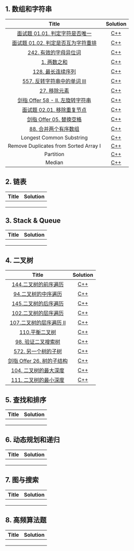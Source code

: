 ## 1. 数组和字符串

|                            Title                             |               Solution                |
| :----------------------------------------------------------: | :-----------------------------------: |
| [面试题 01.01. 判定字符是否唯一](https://leetcode-cn.com/problems/is-unique-lcci/) |        [C++](cpp/isUnique.cpp)        |
| [面试题 01.02. 判定是否互为字符重排](https://leetcode-cn.com/problems/check-permutation-lcci/) |    [C++](cpp/CheckPermutation.cpp)    |
| [242. 有效的字母异位词](https://leetcode-cn.com/problems/valid-anagram/) |       [C++](cpp/isAnagram.cpp)        |
|   [1. 两数之和](https://leetcode-cn.com/problems/two-sum/)   |         [C++](cpp/twoSum.cpp)         |
| [128. 最长连续序列](https://leetcode-cn.com/problems/longest-consecutive-sequence/) |   [C++](cpp/longestConsecutive.cpp)   |
| [557. 反转字符串中的单词 III](https://leetcode-cn.com/problems/reverse-words-in-a-string-iii/) |      [C++](cpp/reverseWords.cpp)      |
| [27. 移除元素](https://leetcode-cn.com/problems/remove-element/) |     [C++](cpp/removeElement.cpp)      |
| [剑指 Offer 58 - II. 左旋转字符串](https://leetcode-cn.com/problems/zuo-xuan-zhuan-zi-fu-chuan-lcof/) |    [C++](cpp/reverseLeftWords.cpp)    |
| [面试题 02.01. 移除重复节点](https://leetcode-cn.com/problems/remove-duplicate-node-lcci/) |  [C++](cpp/removeDuplicateNodes.cpp)  |
| [剑指 Offer 05. 替换空格](https://leetcode-cn.com/problems/ti-huan-kong-ge-lcof/) |      [C++](cpp/replaceSpace.cpp)      |
| [88. 合并两个有序数组](https://leetcode-cn.com/problems/merge-sorted-array/) |         [C++](cpp/merge.cpp)          |
|                   Longest Common Substring                   | [C++](cpp/longestCommonSubstring.cpp) |
|            Remove Duplicates from Sorted Array I             |    [C++](cpp/removeDuplicates.cpp)    |
|                          Partition                           |     [C++](cpp/partitionArray.cpp)     |
|                            Median                            |         [C++](cpp/median.cpp)         |

## 2. 链表

| Title | Solution |
| :---: | :------: |
|       |          |
|       |          |
|       |          |

## 3. Stack & Queue

| Title | Solution |
| :---: | :------: |
|       |          |
|       |          |
|       |          |

## 4. 二叉树

|                            Title                             |             Solution              |
| :----------------------------------------------------------: | :-------------------------------: |
| [144.二叉树的前序遍历](https://leetcode-cn.com/problems/binary-tree-preorder-traversal/) | [C++](cpp/preorderTraversal.cpp)  |
| [94.二叉树的中序遍历](https://leetcode-cn.com/problems/binary-tree-inorder-traversal/) |  [C++](cpp/inorderTraversal.cpp)  |
| [145.二叉树的后序遍历](https://leetcode-cn.com/problems/binary-tree-postorder-traversal/) | [C++](cpp/postorderTraversal.cpp) |
| [102.二叉树的层序遍历](https://leetcode-cn.com/problems/binary-tree-level-order-traversal/) |     [C++](cpp/levelOrder.cpp)     |
| [107.二叉树的层序遍历 II](https://leetcode-cn.com/problems/binary-tree-level-order-traversal-ii/) |  [C++](cpp/levelOrderBottom.cpp)  |
| [110.平衡二叉树](https://leetcode-cn.com/problems/balanced-binary-tree/) |     [C++](cpp/isBalanced.cpp)     |
| [98. 验证二叉搜索树](https://leetcode-cn.com/problems/validate-binary-search-tree/) |     [C++](cpp/isValidBST.cpp)     |
| [572. 另一个树的子树](https://leetcode-cn.com/problems/subtree-of-another-tree/) |     [C++](cpp/isSubtree.cpp)      |
| [剑指 Offer 26. 树的子结构](https://leetcode-cn.com/problems/shu-de-zi-jie-gou-lcof/) |   [C++](cpp/isSubStructure.cpp)   |
| [104. 二叉树的最大深度](https://leetcode-cn.com/problems/maximum-depth-of-binary-tree/) |      [C++](cpp/maxDepth.cpp)      |
| [111. 二叉树的最小深度](https://leetcode-cn.com/problems/minimum-depth-of-binary-tree/) |      [C++](cpp/minDepth.cpp)      |

## 5. 查找和排序

| Title | Solution |
| :---: | :------: |
|       |          |
|       |          |
|       |          |

## 6. 动态规划和递归

| Title | Solution |
| :---: | :------: |
|       |          |
|       |          |
|       |          |

## 7. 图与搜索

| Title | Solution |
| :---: | :------: |
|       |          |
|       |          |
|       |          |

## 8. 高频算法题

| Title | Solution |
| :---: | :------: |
|       |          |
|       |          |
|       |          |

